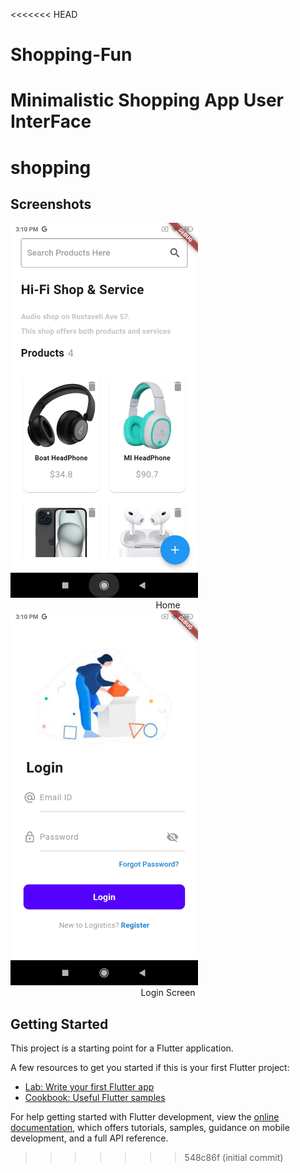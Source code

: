 <<<<<<< HEAD
# Shopping-Fun
Minimalistic Shopping App User InterFace
=======
# shopping

## Screenshots

<img src="Shopping_cart/home.jpg" alt="Home" width="300">
<center>Home</center>

<img src="Shopping_cart/login.jpg" alt="login" width="300">
<center>Login Screen</center>

## Getting Started

This project is a starting point for a Flutter application.

A few resources to get you started if this is your first Flutter project:

- [Lab: Write your first Flutter app](https://docs.flutter.dev/get-started/codelab)
- [Cookbook: Useful Flutter samples](https://docs.flutter.dev/cookbook)

For help getting started with Flutter development, view the
[online documentation](https://docs.flutter.dev/), which offers tutorials,
samples, guidance on mobile development, and a full API reference.
>>>>>>> 548c86f (initial commit)
